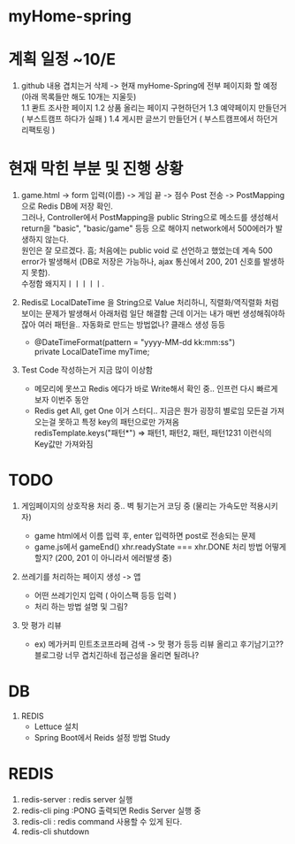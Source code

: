 # myHome-spring

# 계획 일정 ~10/E
1. github 내용 겹치는거 삭제 -> 현재 myHome-Spring에 전부 페이지화 할 예정 (아래 목록들만 해도 10개는 지울듯)<br>
   1.1 콴트 조사한 페이지
   1.2 상품 올리는 페이지 구현하던거
   1.3 예약페이지 만들던거 ( 부스트캠프 하다가 실패 )
   1.4 게시판 글쓰기 만들던거 ( 부스트캠프에서 하던거 리팩토링 )

# 현재 막힌 부분 및 진행 상황
1. game.html -> form 입력(이름) -> 게임 끝 -> 점수 Post 전송 -> PostMapping으로 Redis DB에 저장 확인.<br>
   그러나, Controller에서 PostMapping을 public String으로 메소드를 생성해서 return을 "basic", "basic/game" 등등 으로 해야지 network에서 500에러가 발생하지 않는다.<br>
   원인은 잘 모르겠다. 흠; 처음에는 public void 로 선언하고 했었는데 계속 500 error가 발생해서 (DB로 저장은 가능하나, ajax 통신에서 200, 201 신호를 발생하지 못함).<br>
   수정함 왜지지ㅣㅣㅣㅣㅣ.<br>

2.  Redis로 LocalDateTime 을 String으로 Value 처리하니, 직렬화/역직렬화 처럼 보이는 문제가 발생해서 아래처럼 일단 해결함
    근데 이거는 내가 매번 생성해줘야하잖아 여러 패턴을.. 자동화로 만드는 방법없나? 클래스 생성 등등 
    - @DateTimeFormat(pattern = "yyyy-MM-dd kk:mm:ss")<br>
      private LocalDateTime myTime;

3. Test Code 작성하는거 지금 많이 이상함
    - 메모리에 못쓰고 Redis 에다가 바로 Write해서 확인 중.. 인프런 다시 빠르게 보자 이번주 동안
    - Redis get All, get One 이거 스터디.. 지금은 뭔가 굉장히 별로임 모든걸 가져오는걸 못하고 특정 key의 패턴으로만 가져옴<br>
      redisTemplate.keys("패턴*") => 패턴1, 패턴2, 패턴, 패턴1231 이런식의 Key값만 가져와짐
      

# TODO
1. 게임페이지의 상호작용 처리 중.. 벽 튕기는거 코딩 중 (물리는 가속도만 적용시키자)
    - game html에서 이름 입력 후, enter 입력하면 post로 전송되는 문제
    - game.js에서 gameEnd() xhr.readyState === xhr.DONE 처리 방법 어떻게 할지? (200, 201 이 아니라서 에러발생 중)

2. 쓰레기를 처리하는 페이지 생성 -> 앱
    - 어떤 쓰레기인지 입력 ( 아이스팩 등등 입력 )
    - 처리 하는 방법 설명 및 그림?
3. 맛 평가 리뷰 
    - ex) 메가커피 민트초코프라페 검색 -> 맛 평가 등등 리뷰 올리고 후기남기고?? 블로그랑 너무 겹치긴하네 접근성을 올리면 될려나?

# DB
1. REDIS
   - Lettuce 설치
   - Spring Boot에서 Reids 설정 방법 Study
   
# REDIS
1. redis-server : redis server 실행
2. redis-cli ping :PONG 출력되면 Redis Server 실행 중
3. redis-cli : redis command 사용할 수 있게 된다.
4. redis-cli shutdown
